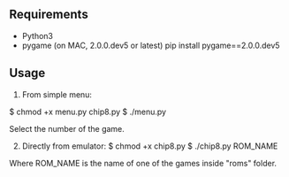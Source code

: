 ## Requirements
* Python3
* pygame (on MAC, 2.0.0.dev5 or latest)
  pip install pygame==2.0.0.dev5

## Usage

1. From simple menu:

$ chmod +x menu.py chip8.py
$ ./menu.py


Select the number of the game.

2. Directly from emulator:
	$ chmod +x chip8.py
	$ ./chip8.py ROM_NAME

Where ROM_NAME is the name of one of the games inside "roms" folder.
